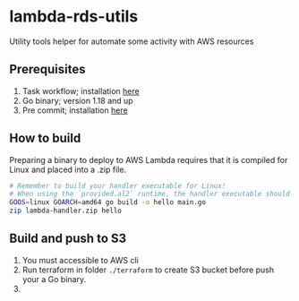 # lambda-rds-utils

Utility tools helper for automate some activity with AWS resources

## Prerequisites

1. Task workflow; installation [here](https://taskfile.dev/installation/)
2. Go binary; version 1.18 and up
3. Pre commit; installation [here](https://pre-commit.com/#installation)

## How to build

Preparing a binary to deploy to AWS Lambda requires that it is compiled for Linux and placed into a .zip file.

```bash
# Remember to build your handler executable for Linux!
# When using the `provided.al2` runtime, the handler executable should be named `bootstrap`
GOOS=linux GOARCH=amd64 go build -o hello main.go
zip lambda-handler.zip hello
```

## Build and push to S3

1. You must accessible to AWS cli
2. Run terraform in folder `./terraform` to create S3 bucket before push your a Go binary.
3.
